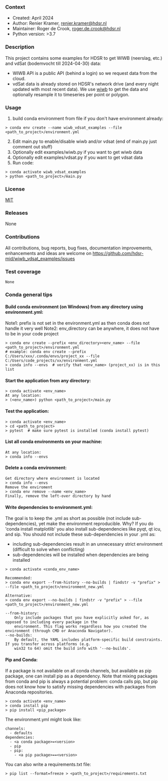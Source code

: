 [wiwb]: https://pypi.org/project/wiwb/

### Context
* Created: April 2024
* Author: Renier Kramer, renier.kramer@hdsr.nl
* Maintainer: Roger de Crook, roger.de.crook@hdsr.nl
* Python version: >3.7

### Description
This project contains some examples for HDSR to get WIWB (neerslag, etc.) and vdSat (bodemvocht till 2024-04-30) data:
- WIWB API is a public API (behind a login) so we request data from the cloud.
- vdSat data is already stored on HDSR's network drive (and every night updated with most recent data).
We use [wiwb] to get the data and optionally resample it to timeseries per point or polygon.

### Usage
1. build conda environment from file if you don't have environment already:
```
> conda env create --name wiwb_vdsat_examples --file <path_to_project>/environment.yml
```
2. Edit main.py to enable/disable wiwb and/or vdsat (end of main.py just comment out stuff)
3. Optionally edit examples/wiwb.py if you want to get wiwb data
4. Optionally edit examples/vdsat.py if you want to get vdsat data
5. Run code:
```
> conda activate wiwb_vdsat_examples
> python <path_to_project>/main.py
```

### License 
[MIT][mit]

[mit]: https://github.com/hdsr-mid/wiwb_vdsat_examples/blob/main/LICENSE.txt

### Releases
None

### Contributions
All contributions, bug reports, bug fixes, documentation improvements, enhancements 
and ideas are welcome on https://github.com/hdsr-mid/wiwb_vdsat_examples/issues

### Test coverage 
```
None
```

### Conda general tips
#### Build conda environment (on Windows) from any directory using environment.yml:
Note1: prefix is not set in the environment.yml as then conda does not handle it very well
Note2: env_directory can be anywhere, it does not have to be in your code project
```
> conda env create --prefix <env_directory><env_name> --file <path_to_project>/environment.yml
# example: conda env create --prefix C:/Users/xxx/.conda/envs/project_xx --file C:/Users/code_projects/xx/environment.yml
> conda info --envs  # verify that <env_name> (project_xx) is in this list 
```
#### Start the application from any directory:
```
> conda activate <env_name>
At any location:
> (<env_name>) python <path_to_project>/main.py
```
#### Test the application:
```
> conda activate <env_name>
> cd <path_to_project>
> pytest  # make sure pytest is installed (conda install pytest)
```
#### List all conda environments on your machine:
```
At any location:
> conda info --envs
```
#### Delete a conda environment:
```
Get directory where environment is located 
> conda info --envs
Remove the enviroment
> conda env remove --name <env_name>
Finally, remove the left-over directory by hand
```
#### Write dependencies to environment.yml:
The goal is to keep the .yml as short as possible (not include sub-dependencies), yet make the environment 
reproducible. Why? If you do 'conda install matplotlib' you also install sub-dependencies like pyqt, qt 
icu, and sip. You should not include these sub-dependencies in your .yml as:
- including sub-dependencies result in an unnecessary strict environment (difficult to solve when conflicting)
- sub-dependencies will be installed when dependencies are being installed
```
> conda activate <conda_env_name>

Recommended:
> conda env export --from-history --no-builds | findstr -v "prefix" > --file <path_to_project>/environment_new.yml   

Alternative:
> conda env export --no-builds | findstr -v "prefix" > --file <path_to_project>/environment_new.yml 

--from-history: 
    Only include packages that you have explicitly asked for, as opposed to including every package in the 
    environment. This flag works regardless how you created the environment (through CMD or Anaconda Navigator).
--no-builds:
    By default, the YAML includes platform-specific build constraints. If you transfer across platforms (e.g. 
    win32 to 64) omit the build info with '--no-builds'.
```
#### Pip and Conda:
If a package is not available on all conda channels, but available as pip package, one can install pip as a dependency.
Note that mixing packages from conda and pip is always a potential problem: conda calls pip, but pip does not know 
how to satisfy missing dependencies with packages from Anaconda repositories. 
```
> conda activate <env_name>
> conda install pip
> pip install <pip_package>
```
The environment.yml might look like:
```
channels:
  - defaults
dependencies:
  - <a conda package>=<version>
  - pip
  - pip:
    - <a pip package>==<version>
```
You can also write a requirements.txt file:
```
> pip list --format=freeze > <path_to_project>/requirements.txt
```
